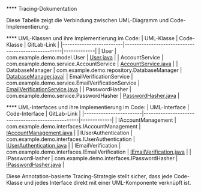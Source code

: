 **** Tracing-Dokumentation

Diese Tabelle zeigt die Verbindung zwischen UML-Diagramm und Code-Implementierung:

**** UML-Klassen und ihre Implementierung im Code:
| UML-Klasse              | Code-Klasse                                         | GitLab-Link |
|-------------------------|----------------------------------------------------|-------------|
| User                   | com.example.demo.model.User                        | [User.java]() |
| AccountService         | com.example.demo.service.AccountService            | [AccountService.java](https://git.informatik.uni-rostock.de/softwaretechnik-ws-2024-25/uebung2/team1/projekt-team1-uebung2/-/blob/02c46e1fc77e9cd8fb7b02a03ef2dea1292c11da/Team1_demo_project/src/AccountService.java) |
| DatabaseManager        | com.example.demo.repository.DatabaseManager        | [DatabaseManager.java]()|
| EmailVerificationService | com.example.demo.service.EmailVerificationService | [EmailVerificationService.java]() |
| PasswordHasher         | com.example.demo.service.PasswordHasher           | [PasswordHasher.java]() |

**** UML-Interfaces und ihre Implementierung im Code:
| UML-Interface          | Code-Interface                                     | GitLab-Link |
|------------------------|---------------------------------------------------|-------------|
| IAccountManagement     | com.example.demo.interfaces.IAccountManagement     | [IAccountManagement.java]() |
| IUserAuthentication    | com.example.demo.interfaces.IUserAuthentication    | [IUserAuthentication.java]() |
| IEmailVerification     | com.example.demo.interfaces.IEmailVerification     | [IEmailVerification.java]() |
| IPasswordHasher        | com.example.demo.interfaces.IPasswordHasher        | [IPasswordHasher.java]() |

Diese Annotation-basierte Tracing-Strategie stellt sicher, dass jede Code-Klasse und jedes Interface direkt mit einer UML-Komponente verknüpft ist.
